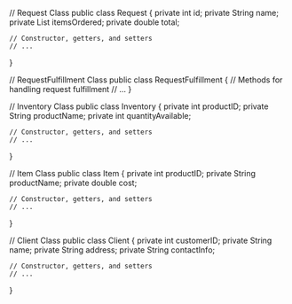 // Request Class
public class Request {
    private int id;
    private String name;
    private List<Item> itemsOrdered;
    private double total;

    // Constructor, getters, and setters
    // ...
}

// RequestFulfillment Class
public class RequestFulfillment {
    // Methods for handling request fulfillment
    // ...
}

// Inventory Class
public class Inventory {
    private int productID;
    private String productName;
    private int quantityAvailable;

    // Constructor, getters, and setters
    // ...
}

// Item Class
public class Item {
    private int productID;
    private String productName;
    private double cost;

    // Constructor, getters, and setters
    // ...
}

// Client Class
public class Client {
    private int customerID;
    private String name;
    private String address;
    private String contactInfo;

    // Constructor, getters, and setters
    // ...
}
